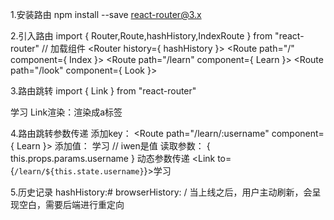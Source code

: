 1.安装路由
  npm install --save react-router@3.x

2.引入路由
  import { Router,Route,hashHistory,IndexRoute } from "react-router"
  // 加载组件
  <Router history={ hashHistory }>
    <Route path="/" component={ Index }></Route>
    <Route path="/learn" component={ Learn }></Route>
    <Route path="/look" component={ Look }></Route>
  </Router>

3.路由跳转
  import { Link } from "react-router"
  <Link to="/learn">学习</Link>
  Link渲染：渲染成a标签

4.路由跳转参数传递
  添加key：
    <Route path="/learn/:username" component={ Learn }></Route>
  添加值：
    <Link to="/learn/iwen">学习</Link> // iwen是值
  读取参数：
    { this.props.params.username }
  动态参数传递
    <Link to={`/learn/${this.state.username}`}>学习</Link>

5.历史记录
  hashHistory:#
  browserHistory: /  当上线之后，用户主动刷新，会呈现空白，需要后端进行重定向
